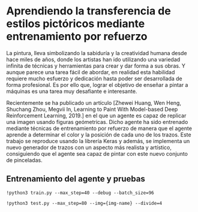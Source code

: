 # Aprendiendo la transferencia de estilos pictóricos mediante entrenamiento por refuerzo

La pintura, lleva simbolizando la sabiduría y la creatividad humana desde hace miles de años, donde los artistas han ido utilizando una variedad infinita de técnicas y herramientas para crear y dar forma a sus obras. Y aunque parece una tarea fácil de abordar, en realidad esta habilidad requiere mucho esfuerzo y dedicación hasta poder ser desarrollada de forma profesional. Es por ello que, lograr el objetivo de enseñar a pintar a máquinas es una tarea muy desafiante e interesante. 
 
Recientemente se ha publicado un artículo [Zhewei Huang, Wen Heng, Shuchang Zhou, Megvii In, Learning to
Paint With Model-based Deep Reinforcement Learning, 2019.] en el que un agente es capaz de replicar una imagen usando figuras geómetricas. Dicho agente ha sido entrenado mediante técnicas de entrenamiento por refuerzo de manera que el agente aprende a determinar el color y la posición de cada uno de los trazos. Este trabajo se reproduce usando la librería Keras y además, se implementa un nuevo generador de trazos con un aspecto más realista y artístico, consiguiendo que el agente sea capaz de pintar con este nuevo conjunto de pinceladas.


## Entrenamiento del agente y pruebas
```
!python3 train.py --max_step=40 --debug --batch_size=96 

!python3 test.py --max_step=80 --img={img-name} --divide=4
```
